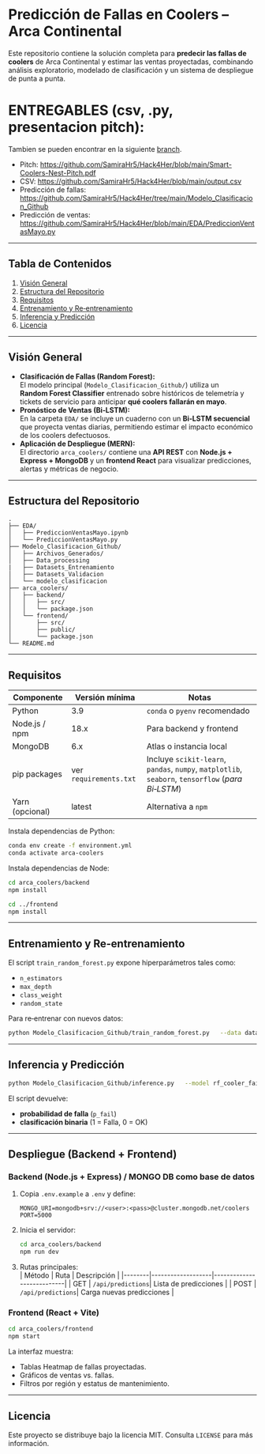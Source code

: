 # Predicción de Fallas en Coolers – Arca Continental

Este repositorio contiene la solución completa para **predecir las fallas de coolers** de Arca Continental y estimar las ventas proyectadas, combinando análisis exploratorio, modelado de clasificación y un sistema de despliegue de punta a punta.

# ENTREGABLES (csv, .py, presentacion pitch):
Tambien se pueden encontrar en la siguiente [branch](https://github.com/SamiraHr5/Hack4Her/tree/entregables). 
- Pitch: https://github.com/SamiraHr5/Hack4Her/blob/main/Smart-Coolers-Nest-Pitch.pdf
- CSV: https://github.com/SamiraHr5/Hack4Her/blob/main/output.csv
- Predicción de fallas: https://github.com/SamiraHr5/Hack4Her/tree/main/Modelo_Clasificacion_Github
- Predicción de ventas: https://github.com/SamiraHr5/Hack4Her/blob/main/EDA/PrediccionVentasMayo.py


---

## Tabla de Contenidos
1. [Visión General](#visión-general)
2. [Estructura del Repositorio](#estructura-del-repositorio)
3. [Requisitos](#requisitos)
4. [Entrenamiento y Re‐entrenamiento](#entrenamiento-y-reentrenamiento)
5. [Inferencia y Predicción](#inferencia-y-predicción)
6. [Licencia](#licencia)

---

## Visión General

- **Clasificación de Fallas (Random Forest):**  
  El modelo principal (`Modelo_Clasificacion_Github/`) utiliza un **Random Forest Classifier** entrenado sobre históricos de telemetría y tickets de servicio para anticipar **qué coolers fallarán en mayo**.  
- **Pronóstico de Ventas (Bi‑LSTM):**  
  En la carpeta `EDA/` se incluye un cuaderno con un **Bi‑LSTM secuencial** que proyecta ventas diarias, permitiendo estimar el impacto económico de los coolers defectuosos.  
- **Aplicación de Despliegue (MERN):**  
  El directorio `arca_coolers/` contiene una **API REST** con **Node.js + Express + MongoDB** y un **frontend React** para visualizar predicciones, alertas y métricas de negocio.

---

## Estructura del Repositorio

```
.
├── EDA/
│   ├── PrediccionVentasMayo.ipynb
│   └── PrediccionVentasMayo.py
├── Modelo_Clasificacion_Github/
│   ├── Archivos_Generados/
│   ├── Data_processing
|   ├── Datasets_Entrenamiento
│   ├── Datasets_Validacion
│   └── modelo_clasificacion
├── arca_coolers/
│   ├── backend/
│   │   ├── src/
│   │   └── package.json
│   └── frontend/
│       ├── src/
│       ├── public/
│       └── package.json
└── README.md
```

---

## Requisitos

| Componente        | Versión mínima | Notas                                |
|-------------------|---------------|--------------------------------------|
| Python            | 3.9           | `conda` o `pyenv` recomendado        |
| Node.js / npm     | 18.x          | Para backend y frontend              |
| MongoDB           | 6.x           | Atlas o instancia local              |
| pip packages      | ver `requirements.txt` | Incluye `scikit‑learn`, `pandas`, `numpy`, `matplotlib`, `seaborn`, `tensorflow` (*para Bi‑LSTM*) |
| Yarn (opcional)   | latest        | Alternativa a `npm`                  |

Instala dependencias de Python:
```bash
conda env create -f environment.yml
conda activate arca-coolers
```

Instala dependencias de Node:
```bash
cd arca_coolers/backend
npm install

cd ../frontend
npm install
```

---

## Entrenamiento y Re‑entrenamiento

El script `train_random_forest.py` expone hiperparámetros tales como:
- `n_estimators`
- `max_depth`
- `class_weight`
- `random_state`

Para re‑entrenar con nuevos datos:
```bash
python Modelo_Clasificacion_Github/train_random_forest.py   --data data/processed/train.parquet   --n_estimators 400   --max_depth 25   --save-model rf_cooler_failure_YYYYMM.pkl
```

---

## Inferencia y Predicción

```bash
python Modelo_Clasificacion_Github/inference.py   --model rf_cooler_failure.pkl   --input data/processed/2025-05.parquet   --output predictions/pred_may_2025.csv
```

El script devuelve:
- **probabilidad de falla** (`p_fail`)
- **clasificación binaria** (1 = Falla, 0 = OK)

---

## Despliegue (Backend + Frontend)

### Backend (Node.js + Express) / MONGO DB como base de datos

1. Copia `.env.example` a `.env` y define:  
   ```env
   MONGO_URI=mongodb+srv://<user>:<pass>@cluster.mongodb.net/coolers
   PORT=5000
   ```
2. Inicia el servidor:
   ```bash
   cd arca_coolers/backend
   npm run dev
   ```
3. Rutas principales:  
   | Método | Ruta              | Descripción               |
   |--------|-------------------|---------------------------|
   | GET    | `/api/predictions`| Lista de predicciones     |
   | POST   | `/api/predictions`| Carga nuevas predicciones |

### Frontend (React + Vite)

```bash
cd arca_coolers/frontend
npm start
```
La interfaz muestra:
- Tablas Heatmap de fallas proyectadas.  
- Gráficos de ventas vs. fallas.  
- Filtros por región y estatus de mantenimiento.

---




## Licencia

Este proyecto se distribuye bajo la licencia MIT. Consulta `LICENSE` para más información.
